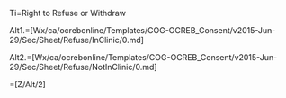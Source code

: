 Ti=Right to Refuse or Withdraw

Alt1.=[Wx/ca/ocrebonline/Templates/COG-OCREB_Consent/v2015-Jun-29/Sec/Sheet/Refuse/InClinic/0.md]

Alt2.=[Wx/ca/ocrebonline/Templates/COG-OCREB_Consent/v2015-Jun-29/Sec/Sheet/Refuse/NotInClinic/0.md]

=[Z/Alt/2]